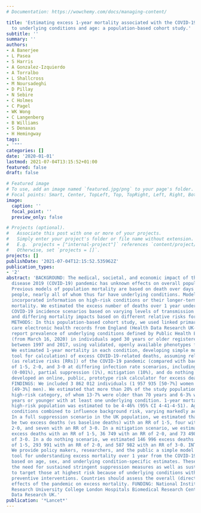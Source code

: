 ```yaml
---
# Documentation: https://wowchemy.com/docs/managing-content/

title: 'Estimating excess 1-year mortality associated with the COVID-19 pandemic according
  to underlying conditions and age: a population-based cohort study.'
subtitle: ''
summary: ''
authors:
- A Banerjee
- L Pasea
- S Harris
- A Gonzalez-Izquierdo
- A Torralbo
- L Shallcross
- M Noursadeghi
- D Pillay
- N Sebire
- C Holmes
- C Pagel
- WK Wong
- C Langenberg
- B Williams
- S Denaxas
- H Hemingway
tags:
- '""'
categories: []
date: '2020-01-01'
lastmod: 2021-07-04T13:15:52+01:00
featured: false
draft: false

# Featured image
# To use, add an image named `featured.jpg/png` to your page's folder.
# Focal points: Smart, Center, TopLeft, Top, TopRight, Left, Right, BottomLeft, Bottom, BottomRight.
image:
  caption: ''
  focal_point: ''
  preview_only: false

# Projects (optional).
#   Associate this post with one or more of your projects.
#   Simply enter your project's folder or file name without extension.
#   E.g. `projects = ["internal-project"]` references `content/project/deep-learning/index.md`.
#   Otherwise, set `projects = []`.
projects: []
publishDate: '2021-07-04T12:15:52.535962Z'
publication_types:
- '2'
abstract: 'BACKGROUND: The medical, societal, and economic impact of the coronavirus
  disease 2019 (COVID-19) pandemic has unknown effects on overall population mortality.
  Previous models of population mortality are based on death over days among infected
  people, nearly all of whom thus far have underlying conditions. Models have not
  incorporated information on high-risk conditions or their longer-term baseline (pre-COVID-19)
  mortality. We estimated the excess number of deaths over 1 year under different
  COVID-19 incidence scenarios based on varying levels of transmission suppression
  and differing mortality impacts based on different relative risks for the disease.
  METHODS: In this population-based cohort study, we used linked primary and secondary
  care electronic health records from England (Health Data Research UK-CALIBER). We
  report prevalence of underlying conditions defined by Public Health England guidelines
  (from March 16, 2020) in individuals aged 30 years or older registered with a practice
  between 1997 and 2017, using validated, openly available phenotypes for each condition.
  We estimated 1-year mortality in each condition, developing simple models (and a
  tool for calculation) of excess COVID-19-related deaths, assuming relative impact
  (as relative risks [RRs]) of the COVID-19 pandemic (compared with background mortality)
  of 1·5, 2·0, and 3·0 at differing infection rate scenarios, including full suppression
  (0·001%), partial suppression (1%), mitigation (10%), and do nothing (80%). We also
  developed an online, public, prototype risk calculator for excess death estimation.
  FINDINGS: We included 3 862 012 individuals (1 957 935 [50·7%] women and 1 904 077
  [49·3%] men). We estimated that more than 20% of the study population are in the
  high-risk category, of whom 13·7% were older than 70 years and 6·3% were aged 70
  years or younger with at least one underlying condition. 1-year mortality in the
  high-risk population was estimated to be 4·46% (95% CI 4·41-4·51). Age and underlying
  conditions combined to influence background risk, varying markedly across conditions.
  In a full suppression scenario in the UK population, we estimated that there would
  be two excess deaths (vs baseline deaths) with an RR of 1·5, four with an RR of
  2·0, and seven with an RR of 3·0. In a mitigation scenario, we estimated 18 374
  excess deaths with an RR of 1·5, 36 749 with an RR of 2·0, and 73 498 with an RR
  of 3·0. In a do nothing scenario, we estimated 146 996 excess deaths with an RR
  of 1·5, 293 991 with an RR of 2·0, and 587 982 with an RR of 3·0. INTERPRETATION:
  We provide policy makers, researchers, and the public a simple model and an online
  tool for understanding excess mortality over 1 year from the COVID-19 pandemic,
  based on age, sex, and underlying condition-specific estimates. These results signal
  the need for sustained stringent suppression measures as well as sustained efforts
  to target those at highest risk because of underlying conditions with a range of
  preventive interventions. Countries should assess the overall (direct and indirect)
  effects of the pandemic on excess mortality. FUNDING: National Institute for Health
  Research University College London Hospitals Biomedical Research Centre, Health
  Data Research UK.'
publication: '*Lancet*'
---
```

